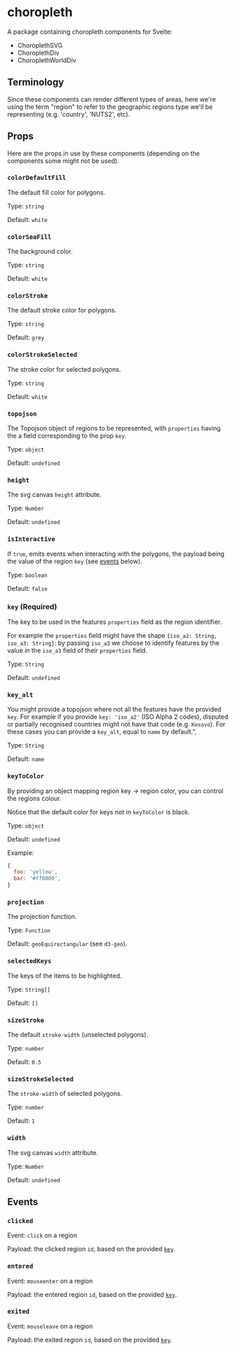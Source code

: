 # choropleth

A package containing choropleth components for Svelte:
- ChoroplethSVG
- ChoroplethDiv
- ChoroplethWorldDiv

## Terminology

Since these components can render different types of areas, here we're using the term "region" to refer to the geographic regions type we'll be representing (e.g. 'country', 'NUTS2', etc).

## Props

Here are the props in use by these components (depending on the components some might not be used).

### `colorDefaultFill`

The default fill color for polygons.

Type: `string`

Default: `white`

### `colorSeaFill`

The background color.

Type: `string`

Default: `white`

### `colorStroke`

The default stroke color for polygons.

Type: `string`

Default: `grey`

### `colorStrokeSelected`

The stroke color for selected polygons.

Type: `string`

Default: `white`

### `topojson`

The Topojson object of regions to be represented, with `properties` having the a field corresponding to the prop `key`.

Type: `object`

Default: `undefined`

### `height`

The svg canvas `height` attribute.

Type: `Number`

Default: `undefined`

### `isInteractive`

If `true`, emits events when interacting with the polygons, the payload being the value of the region `key` (see [events](#events) below).

Type: `boolean`

Default: `false`

### `key` (Required)

The key to be used in the features `properties` field as the region identifier.

For example the `properties` field might have the shape `{iso_a2: String, iso_a3: String}`: by passing `iso_a3` we choose to identify features by the value in the `iso_a3` field of their `properties` field.

Type: `String`

Default: `undefined`

### `key_alt`

You might provide a topojson where not all the features have the provided `key`.
For example if you provide `key: 'iso_a2'` (ISO Alpha 2 codes), disputed or partially recognised countries might not have that code (e.g. `Kosovo`).
For these cases you can provide a `key_alt`, equal to `name` by default.",

Type: `String`

Default: `name`

### `keyToColor`

By providing an object mapping region key -> region color, you can control the regions colour.

Notice that the default color for keys not in `keyToColor` is black.

Type: `object`

Default: `undefined`

Example:

```js
{
  foo: 'yellow',
  bar: '#ff0000',
}
```

### `projection`

The projection function.

Type: `Function`

Default: `geoEquirectangular` (see `d3-geo`).

### `selectedKeys`

The keys of the items to be highlighted.

Type: `String[]`

Default: `[]`

### `sizeStroke`

The default `stroke-width` (unselected polygons).

Type: `number`

Default: `0.5`

### `sizeStrokeSelected`

The `stroke-width` of selected polygons.

Type: `number`

Default: `1`

### `width`

The svg canvas `width` attribute.

Type: `Number`

Default: `undefined`

## Events

### `clicked`

Event: `click` on a region

Payload: the clicked region `id`, based on the provided [`key`](#key).

### `entered`

Event: `mouseenter` on a region

Payload: the entered region `id`, based on the provided [`key`](#key).

### `exited`

Event: `mouseleave` on a region

Payload: the exited region `id`, based on the provided [`key`](#key).
